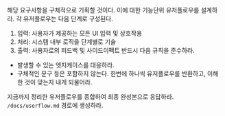 해당 요구사항을 구체적으로 기획할 것이다. 이에 대한 기능단위 유저플로우를 설계하라.
각 유저플로우는 다음 단계로 구성된다.
1. 입력: 사용자가 제공하는 모든 UI 입력 및 상호작용
2. 처리: 시스템 내부 로직을 단계별로 기술
3. 출력: 사용자로의 피드백 및 사이드이펙트
반드시 다음 규칙을 준수하라.
- 발생할 수 있는 엣지케이스를 대응하라.
- 구체적인 문구 등은 포함하지 않는다.
한번에 하나씩 유저플로우를 반환하고, 이해한 것이 맞는지 내게 되물어라.

지금까지 정리한 유저플로우를 종합하여 최종 완성본으로 응답하라.
`/docs/userflow.md` 경로에 생성하라.